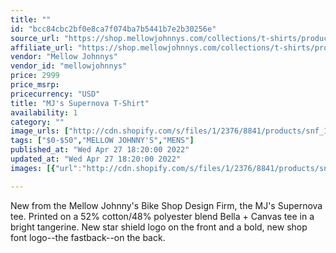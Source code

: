 ```yaml
---
title: ""
id: "bcc84cbc2bf0e8ca7f074ba7b5441b7e2b30256e"
source_url: "https://shop.mellowjohnnys.com/collections/t-shirts/products/mjs-supernova-t-shirt"
affiliate_url: "https://shop.mellowjohnnys.com/collections/t-shirts/products/mjs-supernova-t-shirt"
vendor: "Mellow Johnnys"
vendor_id: "mellowjohnnys"
price: 2999
price_msrp: 
pricecurrency: "USD"
title: "MJ's Supernova T-Shirt"
availability: 1
category: ""
image_urls: ["http://cdn.shopify.com/s/files/1/2376/8841/products/snf_1200x1200.png?v=1643667769","http://cdn.shopify.com/s/files/1/2376/8841/products/snb_1200x1200.png?v=1643667839"]
tags: ["$0-$50","MELLOW JOHNNY'S","MENS"]
published_at: "Wed Apr 27 18:20:00 2022"
updated_at: "Wed Apr 27 18:20:00 2022"
images: [{"url":"http://cdn.shopify.com/s/files/1/2376/8841/products/snf_1200x1200.png?v=1643667769","path":"full/bd178720699a038e832a5ff067badeccfe5ca983.jpg","checksum":"4ddb10c7645943dca09a66b32a9f7141","status":"downloaded"},{"url":"http://cdn.shopify.com/s/files/1/2376/8841/products/snb_1200x1200.png?v=1643667839","path":"full/90f19c7f60d5210b0e17214ebd8601a933d2b2ef.jpg","checksum":"8b5b2f865f592d0308485eb2639f484e","status":"downloaded"}]

---
```

New from the Mellow Johnny's Bike Shop Design Firm, the MJ's Supernova tee. Printed on a 52% cotton/48% polyester blend Bella + Canvas tee in a bright tangerine. New star shield logo on the front and a bold, new shop font logo--the fastback--on the back.